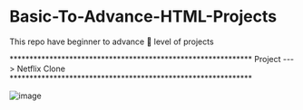 # Basic-To-Advance-HTML-Projects
This repo  have  beginner  to advance 🔰 level of projects 

************************************************************* Project ---> Netflix Clone *************************************************************

![image](https://user-images.githubusercontent.com/70787564/214847691-065827e4-9edd-4799-8e57-1c7f3ce74a41.png)
